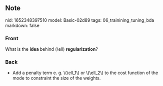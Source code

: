 ## Note
nid: 1652348397510
model: Basic-02d89
tags: 06_trainining_tuning_bda
markdown: false

### Front
What is the <b>idea </b>behind \(\ell\) <b>regularization</b>?

### Back
<ul>
  <li>Add a penalty term e. g. \(\ell_1\) or \(\ell_2\) to the cost
  function of the mode to constraint the size of the weights.
</ul>
